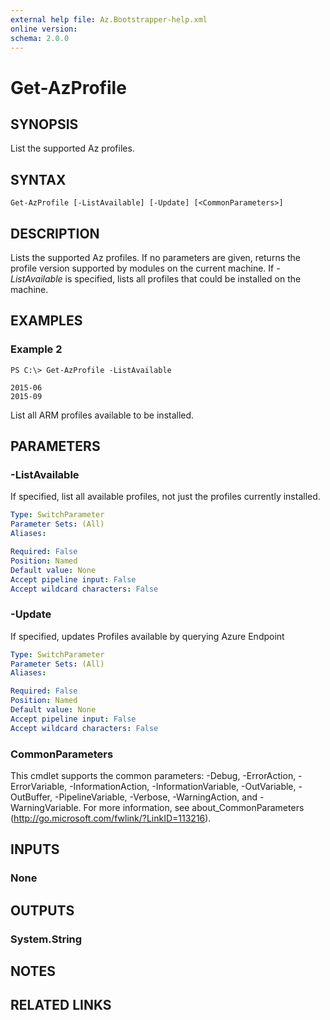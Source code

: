 ```yaml
---
external help file: Az.Bootstrapper-help.xml
online version: 
schema: 2.0.0
---
```


# Get-AzProfile

## SYNOPSIS
List the supported Az profiles.

## SYNTAX

```
Get-AzProfile [-ListAvailable] [-Update] [<CommonParameters>]
```

## DESCRIPTION
Lists the supported Az profiles.  If no parameters are given, returns the profile version supported by modules on the current machine.  If *-ListAvailable* is specified, lists all profiles that could be installed on the machine.

## EXAMPLES

### Example 2
```
PS C:\> Get-AzProfile -ListAvailable

2015-06
2015-09
```

List all ARM profiles available to be installed.

## PARAMETERS

### -ListAvailable
If specified, list all available profiles, not just the profiles currently installed.

```yaml
Type: SwitchParameter
Parameter Sets: (All)
Aliases: 

Required: False
Position: Named
Default value: None
Accept pipeline input: False
Accept wildcard characters: False
```

### -Update
If specified, updates Profiles available by querying Azure Endpoint

```yaml
Type: SwitchParameter
Parameter Sets: (All)
Aliases: 

Required: False
Position: Named
Default value: None
Accept pipeline input: False
Accept wildcard characters: False
```

### CommonParameters
This cmdlet supports the common parameters: -Debug, -ErrorAction, -ErrorVariable, -InformationAction, -InformationVariable, -OutVariable, -OutBuffer, -PipelineVariable, -Verbose, -WarningAction, and -WarningVariable. For more information, see about_CommonParameters (http://go.microsoft.com/fwlink/?LinkID=113216).

## INPUTS

### None

## OUTPUTS

### System.String

## NOTES

## RELATED LINKS

